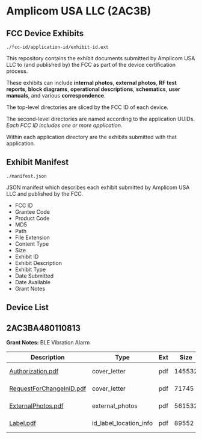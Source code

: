 # Amplicom USA LLC (2AC3B)
## FCC Device Exhibits

```
./fcc-id/application-id/exhibit-id.ext
```

This repository contains the exhibit documents submitted by Amplicom USA LLC to (and published by) the FCC as part of the device certification process.

These exhibits can include **internal photos**, **external photos**, **RF test reports**, **block diagrams**, **operational descriptions**, **schematics**, **user manuals**, and various **correspondence**.

The top-level directories are sliced by the FCC ID of each device.

The second-level directories are named according to the application UUIDs. *Each FCC ID includes one or more application.*

Within each application directory are the exhibits submitted with that application. 

## Exhibit Manifest

```
./manifest.json
```

JSON manifest which describes each exhibit submitted by Amplicom USA LLC and published by the FCC.

- FCC ID
- Grantee Code
- Product Code
- MD5
- Path
- File Extension
- Content Type
- Size
- Exhibit ID
- Exhibit Description
- Exhibit Type
- Date Submitted
- Date Available
- Grant Notes

## Device List
## 2AC3BA480110813
**Grant Notes:** BLE Vibration Alarm

| Description | Type | Ext | Size | Submitted | Available |
| ----------- | ---- | --- | ---- | --------- | --------- |
| [Authorization.pdf](2AC3BA480110813/0f0e8c3f576ba3fcc7e268b4d95d2d0f/2400876.pdf) | cover_letter | pdf | 145532 | 2014-09-25 | 2014-09-25 |
| [RequestForChangeInID.pdf](2AC3BA480110813/0f0e8c3f576ba3fcc7e268b4d95d2d0f/2400879.pdf) | cover_letter | pdf | 71745 | 2014-09-25 | 2014-09-25 |
| [ExternalPhotos.pdf](2AC3BA480110813/0f0e8c3f576ba3fcc7e268b4d95d2d0f/2400877.pdf) | external_photos | pdf | 561532 | 2014-09-25 | 2014-09-25 |
| [Label.pdf](2AC3BA480110813/0f0e8c3f576ba3fcc7e268b4d95d2d0f/2400878.pdf) | id_label_location_info | pdf | 89552 | 2014-09-25 | 2014-09-25 |
